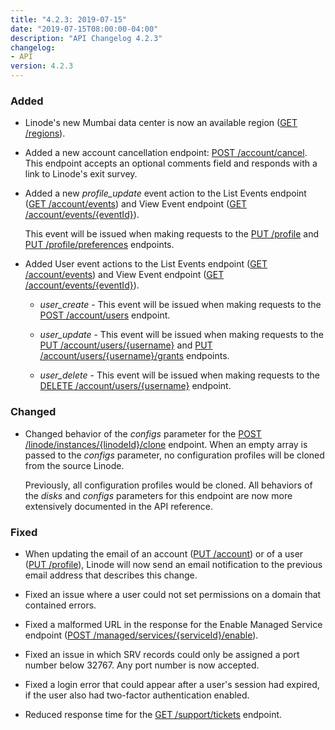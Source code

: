 ```yaml
---
title: "4.2.3: 2019-07-15"
date: "2019-07-15T08:00:00-04:00"
description: "API Changelog 4.2.3"
changelog:
- API
version: 4.2.3
---
```


### Added

- Linode's new Mumbai data center is now an available region ([GET /regions](https://www.linode.com/docs/api/regions/)).

- Added a new account cancellation endpoint: [POST /account/cancel](https://www.linode.com/docs/api/account/). This endpoint accepts an optional comments field and responds with a link to Linode's  exit survey.

- Added a new *profile\_update* event action to the List Events endpoint ([GET /account/events](https://www.linode.com/docs/api/account/)) and View Event endpoint ([GET /account/events/{eventId}](https://www.linode.com/docs/api/account/)).

    This event will be issued when making requests to the [PUT /profile](https://www.linode.com/docs/api/profile/) and [PUT /profile/preferences](https://www.linode.com/docs/api/profile/) endpoints.

- Added User event actions to the List Events endpoint ([GET /account/events](https://www.linode.com/docs/api/account/)) and View Event endpoint ([GET /account/events/{eventId}](https://www.linode.com/docs/api/account/)).

    - *user\_create* - This event will be issued when making requests to the [POST /account/users](https://www.linode.com/docs/api/account/) endpoint.

    - *user\_update* - This event will be issued when making requests to the [PUT /account/users/{username}](https://www.linode.com/docs/api/account/) and [PUT /account/users/{username}/grants](https://www.linode.com/docs/api/account/) endpoints.

    - *user\_delete* - This event will be issued when making requests to the [DELETE /account/users/{username}](https://www.linode.com/docs/api/account/) endpoint.

### Changed

- Changed behavior of the *configs* parameter for the [POST /linode/instances/{linodeId}/clone](https://www.linode.com/docs/api/linode-instances/) endpoint. When an empty array is passed to the *configs* parameter, no configuration profiles will be cloned from the source Linode.

    Previously, all configuration profiles would be cloned. All behaviors of the *disks* and *configs* parameters for this endpoint are now more extensively documented in the API reference.

### Fixed

- When updating the email of an account ([PUT /account](https://www.linode.com/docs/api/account/)) or of a user ([PUT /profile](https://www.linode.com/docs/api/profile/)), Linode will now send an email notification to the previous email address that describes this change.

- Fixed an issue where a user could not set permissions on a domain that contained errors.

- Fixed a malformed URL in the response for the Enable Managed Service endpoint ([POST /managed/services/{serviceId}/enable](https://www.linode.com/docs/api/managed/)).

- Fixed an issue in which SRV records could only be assigned a port number below 32767. Any port number is now accepted.

- Fixed a login error that could appear after a user's session had expired, if the user also had two-factor authentication enabled.

- Reduced response time for the [GET /support/tickets](https://www.linode.com/docs/api/support/) endpoint.